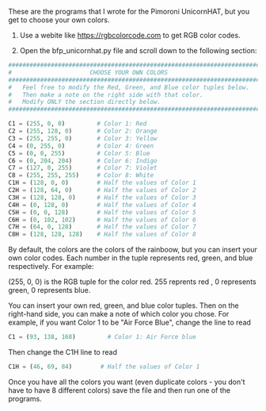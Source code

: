 These are the programs that I wrote for the Pimoroni UnicornHAT, but you get to choose your own colors.

1) Use a webite like https://rgbcolorcode.com to get RGB color codes.

2) Open the bfp_unicornhat.py file and scroll down to the following section:

```python
########################################################################
#                      CHOOSE YOUR OWN COLORS                          #
########################################################################
#   Feel free to modify the Red, Green, and Blue color tuples below.   #
#   Then make a note on the right side with that color.                #
#   Modify ONLY the section directly below.                            #
########################################################################

C1 = (255, 0, 0)         # Color 1: Red
C2 = (255, 128, 0)       # Color 2: Orange
C3 = (255, 255, 0)       # Color 3: Yellow
C4 = (0, 255, 0)         # Color 4: Green
C5 = (0, 0, 255)         # Color 5: Blue
C6 = (0, 204, 204)       # Color 6: Indigo
C7 = (127, 0, 255)       # Color 7: Violet
C8 = (255, 255, 255)     # Color 8: White
C1H = (128, 0, 0)        # Half the values of Color 1
C2H = (128, 64, 0)       # Half the values of Color 2
C3H = (128, 128, 0)      # Half the values of Color 3
C4H = (0, 128, 0)        # Half the values of Color 4
C5H = (0, 0, 128)        # Half the values of Color 5
C6H = (0, 102, 102)      # Half the values of Color 6
C7H = (64, 0, 128)       # Half the values of Color 7
C8H = (128, 128, 128)    # Half the values of Color 8
```

By default, the colors are the colors of the rainboow, but you can insert your own color codes. Each number in the tuple
represents red, green, and blue respectively. For example:

(255, 0, 0) is the RGB tuple for the color red. 255 reprents red , 0 represents green, 0 represents blue.

You can insert your own red, green, and blue color tuples. Then on the right-hand side, you can make a note of which color you
chose. For example, if you want Color 1 to be "Air Force Blue", change the line to read

```python
C1 = (93, 138, 168)         # Color 1: Air Force blue
```

Then change the C1H line to read

```python
C1H = (46, 69, 84)        # Half the values of Color 1
```

Once you have all the colors you want (even duplicate colors - you don't have to have 8 different colors) save the file and
then run one of the programs.
